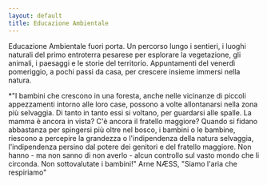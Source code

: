 ```yaml
---
layout: default
title: Educazione Ambientale
---
```


Educazione Ambientale fuori porta. Un percorso lungo i sentieri, i luoghi naturali del primo entroterra pesarese per esplorare la vegetazione, gli animali, i paesaggi e le storie del territorio. Appuntamenti del venerdì pomeriggio, a pochi passi da casa, per crescere insieme immersi nella natura.
 
*"I bambini che crescono in una foresta, anche nelle vicinanze di piccoli appezzamenti intorno alle loro case, possono a volte allontanarsi nella zona più selvaggia. Di tanto in tanto essi si voltano, per guardarsi alle spalle. La mamma è ancora in vista? C'è ancora il fratello maggiore? Quando si fidano abbastanza per spingersi più oltre nel bosco, i bambini o le bambine, riescono a percepire la grandezza o l'indipendenza della natura selvaggia, l'indipendenza persino dal potere dei genitori e del fratello maggiore. Non hanno - ma non sanno di non averlo - alcun controllo sul vasto mondo che li circonda. Non sottovalutate i bambini!"
Arne NÆSS, "Siamo l'aria che respiriamo"